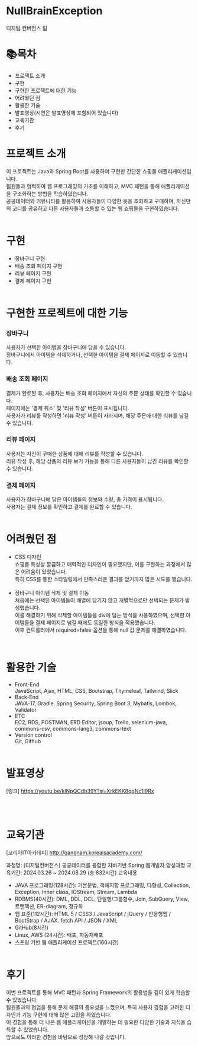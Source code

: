 <h1>NullBrainException</h1>

디지털 컨버전스 팀

<h1>📚목차</h1>

- 프로젝트 소개
- 구현
- 구현한 프로젝트에 대한 기능
- 어려웠던 점
- 활용한 기술
- 발표영상(시연은 발표영상에 포함되어 있습니다)
- 교육기관
- 후기



<h1>프로젝트 소개</h1>

이 프로젝트는 Java와 Spring Boot를 사용하여 구현한 간단한 쇼핑몰 애플리케이션입니다.<br/>
팀원들과 협력하여 웹 프로그래밍의 기초를 이해하고, MVC 패턴을 통해 애플리케이션을 구조화하는 방법을 학습하였습니다.<br/>
공공데이터와 커뮤니티를 활용하여 사용자들이 다양한 옷을 조회하고 구매하며, 자신만의 코디를 공유하고 다른 사용자들과 소통할 수 있는 웹 쇼핑몰을 구현하였습니다.<br/>
<br/>

<h1>구현</h1>

- 장바구니 구현
- 배송 조회 페이지 구현
- 리뷰 페이지 구현
- 결제 페이지 구현
<br/><br/>

<h1>구현한 프로젝트에 대한 기능</h1>

<h3>장바구니</h3>
사용자가 선택한 아이템을 장바구니에 담을 수 있습니다.<br/>
장바구니에서 아이템을 삭제하거나, 선택한 아이템을 결제 페이지로 이동할 수 있습니다.<br/>

<h3>배송 조회 페이지</h3>
결제가 완료된 후, 사용자는 배송 조회 페이지에서 자신의 주문 상태를 확인할 수 있습니다.<br/>
페이지에는 '결제 취소' 및 '리뷰 작성' 버튼이 표시됩니다.<br/>
사용자가 리뷰를 작성하면 '리뷰 작성' 버튼이 사라지며, 해당 주문에 대한 리뷰를 남길 수 있습니다.<br/>

<h3>리뷰 페이지</h3>
사용자는 자신이 구매한 상품에 대해 리뷰를 작성할 수 있습니다.<br/>
리뷰 작성 후, 해당 상품의 리뷰 보기 기능을 통해 다른 사용자들이 남긴 리뷰를 확인할 수 있습니다.<br/>

<h3>결제 페이지</h3>
사용자가 장바구니에 담은 아이템들의 정보와 수량, 총 가격이 표시됩니다.<br/>
사용자는 결제 정보를 확인하고 결제를 완료할 수 있습니다.<br/>
<br/>

<h1>어려웠던 점</h1>

- CSS 디자인<br/>
쇼핑몰 특성상 깔끔하고 매력적인 디자인이 필요했지만, 이를 구현하는 과정에서 많은 어려움이 있었습니다.<br/>
특히 CSS를 통한 스타일링에서 만족스러운 결과를 얻기까지 많은 시도를 했습니다.<br/><br/>
- 장바구니 아이템 삭제 및 결제 이동<br/>
처음에는 선택된 아이템들이 배열에 담기지 않고 개별적으로만 선택되는 문제가 발생했습니다.<br/>
이를 해결하기 위해 삭제할 아이템들을 div에 담는 방식을 사용하였으며, 선택한 아이템들을 결제 페이지로 넘길 때에도 동일한 방식을 적용했습니다.<br/>
이후 컨트롤러에서 required=false 옵션을 통해 null 값 문제를 해결하였습니다.<br/>
<br/>

<h1>활용한 기술</h1>

- Front-End<br/>
  JavaScript, Ajax, HTML, CSS, Bootstrap, Thymeleaf, Tailwind, Slick
- Back-End<br/>
  JAVA-17, Gradle, Spring Security, Spring Boot 3, Mybatis, Lombok, Validator
- ETC<br/>
  EC2, RDS, POSTMAN, ERD Editor, jsoup, Trello, selenium-java, commons-csv, commons-lang3, commons-text
- Version control<br/>
  Git, Github
<br/><br/>

<h1>발표영상</h1>

[링크] https://youtu.be/kINpQCdb39Y?si=XrkEKK8qqNc1l9Rx

<br/><br/>
<h1>교육기관</h1>

[코리아IT아카데미] http://gangnam.koreaisacademy.com/

과정명: (디지털컨버전스) 공공데이터를 융합한 자바기반 Spring 웹개발자 양성과정
교육기간: 2024.03.26 ~ 2024.08.29 (총 832시간)
교육내용

- JAVA 프로그래밍(128시간): 기본문법, 객체지향 프로그래밍, 다형성, Collection, Exception, Inner class, IOStream, Stream, Lambda
- RDBMS(40시간): DML, DDL, DCL, 단일행/그룹함수, Join, SubQuery, View, 트랜잭션, ER-diagram, 정규화
- 웹 표준(112시간): HTML 5 / CSS3 / JavaScript / jQuery / 반응형웹 / BootStrap / AJAX. fetch API / JSON / XML
- GitHub(8시간)
- Linux, AWS (24시간): 배포, 자동재배포
- 스프링 기반 웹 애플리케이션 프로젝트(160시간)
<br/><br/>

<h1>후기</h1>
이번 프로젝트를 통해 MVC 패턴과 Spring Framework의 활용법을 깊이 있게 학습할 수 있었습니다. <br/>
팀원들과의 협업을 통해 문제 해결의 중요성을 느꼈으며, 특히 사용자 경험을 고려한 디자인과 기능 구현에 대해 많은 고민을 하였습니다. <br/>
이 경험을 통해 더 나은 웹 애플리케이션을 개발하는 데 필요한 다양한 기술과 지식을 습득할 수 있었습니다. <br/>
앞으로도 이러한 경험을 바탕으로 성장해 나갈 것입니다.<br/>
